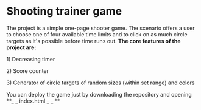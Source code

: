 # Shooting trainer game

The project is a simple one-page shooter game. The scenario offers a user to choose one of four available time limits and to click on as much circle targets
as it's possible before time runs out. **The core features of the project are:**
<p>1) Decreasing timer</p>
<p>2) Score counter </p>
<p>3) Generator of circle targets of random sizes (within set range) and colors</p>

You can deploy the game just by downloading the repository and opening **_ _ index.html _ _ **
